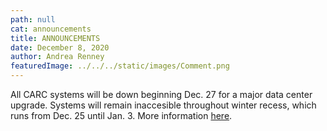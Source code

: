 ```yaml
---
path: null
cat: announcements
title: ANNOUNCEMENTS
date: December 8, 2020
author: Andrea Renney
featuredImage: ../../../static/images/Comment.png
---
```


All CARC systems will be down beginning Dec. 27 for a major data center upgrade. Systems will remain inaccesible throughout winter recess, which runs from Dec. 25 until Jan. 3. More information [here](/news-and-events/news-and-announcements/holiday-recess-maintenance-downtime).  